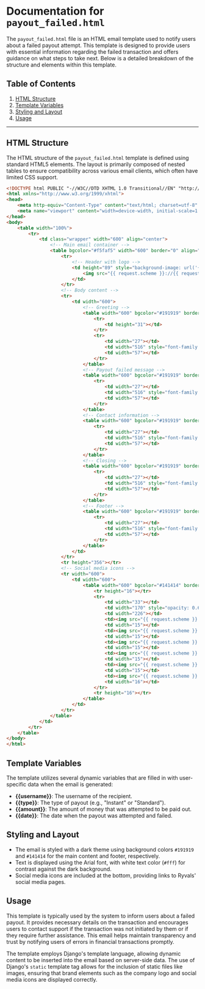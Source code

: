 # Documentation for `payout_failed.html`

The `payout_failed.html` file is an HTML email template used to notify users about a failed payout attempt. This template is designed to provide users with essential information regarding the failed transaction and offers guidance on what steps to take next. Below is a detailed breakdown of the structure and elements within this template.

## Table of Contents
1. [HTML Structure](#html-structure)
2. [Template Variables](#template-variables)
3. [Styling and Layout](#styling-and-layout)
4. [Usage](#usage)

---

## HTML Structure

The HTML structure of the `payout_failed.html` template is defined using standard HTML5 elements. The layout is primarily composed of nested tables to ensure compatibility across various email clients, which often have limited CSS support.

```html
<!DOCTYPE html PUBLIC "-//W3C//DTD XHTML 1.0 Transitional//EN" "http://www.w3.org/TR/xhtml1/DTD/xhtml1-transitional.dtd">
<html xmlns="http://www.w3.org/1999/xhtml">
<head>
    <meta http-equiv="Content-Type" content="text/html; charset=utf-8" />
    <meta name="viewport" content="width=device-width, initial-scale=1.0" />
</head>
<body>
    <table width="100%">
        <tr>
            <td class="wrapper" width="600" align="center">
                <!-- Main email container -->
                <table bgcolor="#f5faf5" width="600" border="0" align="center" cellpadding="0" cellspacing="0">
                    <tr>
                        <!-- Header with logo -->
                        <td height="89" style="background-image: url('{{ request.scheme }}://{{request.get_host}}/static/images/banner.png'); background-repeat: no-repeat; background-size: cover; background-color: #191919;">
                            <img src="{{ request.scheme }}://{{ request.get_host }}{% static 'images/ryvals.png' %}" style="display:block; margin:auto; width:150px; height:38px;" />
                        </td>
                    </tr>
                    <!-- Body content -->
                    <tr>
                        <td width="600">
                            <!-- Greeting -->
                            <table width="600" bgcolor="#191919" border="0" align="center" cellpadding="0" cellspacing="0">
                                <tr>
                                    <td height="31"></td>
                                </tr>
                                <tr>
                                    <td width="27"></td>
                                    <td width="516" style="font-family: Arial; font-size: 18px; font-weight: bold; color: #fff;">Dear {{username}},</td>
                                    <td width="57"></td>
                                </tr>
                            </table>
                            <!-- Payout failed message -->
                            <table width="600" bgcolor="#191919" border="0" align="center" cellpadding="0" cellspacing="0">
                                <tr>
                                    <td width="27"></td>
                                    <td width="516" style="font-family: Arial; font-size: 16px; color: #fff;">{{type}} payout of ${{amount}} failed on {{date}}.</td>
                                    <td width="57"></td>
                                </tr>
                            </table>
                            <!-- Contact information -->
                            <table width="600" bgcolor="#191919" border="0" align="center" cellpadding="0" cellspacing="0">
                                <tr>
                                    <td width="27"></td>
                                    <td width="516" style="font-family: Arial; font-size: 16px; color: #fff;">If this wasn't you or if you need further assistance, please contact us at <a href="mailto:support@ryvals.com" style="color:#009fc7; text-decoration:none;">support@ryvals.com</a>.</td>
                                    <td width="57"></td>
                                </tr>
                            </table>
                            <!-- Closing -->
                            <table width="600" bgcolor="#191919" border="0" align="center" cellpadding="0" cellspacing="0">
                                <tr>
                                    <td width="27"></td>
                                    <td width="516" style="font-family: Arial; font-size: 16px; color: #fff;">Thank you,</td>
                                    <td width="57"></td>
                                </tr>
                            </table>
                            <!-- Footer -->
                            <table width="600" bgcolor="#191919" border="0" align="center" cellpadding="0" cellspacing="0">
                                <tr>
                                    <td width="27"></td>
                                    <td width="516" style="font-family: Arial; font-size: 16px; color: #fff;">Ryvals</td>
                                    <td width="57"></td>
                                </tr>
                            </table>
                        </td>
                    </tr>
                    <tr height="356"></tr>
                    <!-- Social media icons -->
                    <tr width="600">
                        <td width="600">
                            <table width="600" bgcolor="#141414" border="0" align="center" cellpadding="0" cellspacing="0">
                                <tr height="16"></tr>
                                <tr>
                                    <td width="33"></td>
                                    <td width="170" style="opacity: 0.69; font-family: Arial; font-size: 10px; color: #fff;">© 2023 RYVALS. All Rights Reserved.</td>
                                    <td width="226"></td>
                                    <td><img src="{{ request.scheme }}://{{ request.get_host }}{% static 'images/template-twitter.png' %}" style="width:14px; height:11px" /></td>
                                    <td width="15"></td>
                                    <td><img src="{{ request.scheme }}://{{ request.get_host }}{% static 'images/template-facebook.png' %}" style="width:7px; height:14px" /></td>
                                    <td width="15"></td>
                                    <td><img src="{{ request.scheme }}://{{ request.get_host }}{% static 'images/template-instagram.png' %}" style="width:14px; height:14px" /></td>
                                    <td width="15"></td>
                                    <td><img src="{{ request.scheme }}://{{ request.get_host }}{% static 'images/template-youtube.png' %}" style="width:14px; height:14px" /></td>
                                    <td width="15"></td>
                                    <td><img src="{{ request.scheme }}://{{ request.get_host }}{% static 'images/template-hangouts.png' %}" style="width:14px; height:14px" /></td>
                                    <td width="15"></td>
                                    <td><img src="{{ request.scheme }}://{{ request.get_host }}{% static 'images/template-twoi.png' %}" style="width:14px; height:14px" /></td>
                                    <td width="16"></td>
                                </tr>
                                <tr height="16"></tr>
                            </table>
                        </td>
                    </tr>
                </table>
            </td>
        </tr>
    </table>
</body>
</html>
```

## Template Variables

The template utilizes several dynamic variables that are filled in with user-specific data when the email is generated:

- **{{username}}**: The username of the recipient.
- **{{type}}**: The type of payout (e.g., "Instant" or "Standard").
- **{{amount}}**: The amount of money that was attempted to be paid out.
- **{{date}}**: The date when the payout was attempted and failed.

## Styling and Layout

- The email is styled with a dark theme using background colors `#191919` and `#141414` for the main content and footer, respectively.
- Text is displayed using the Arial font, with white text color (`#fff`) for contrast against the dark background.
- Social media icons are included at the bottom, providing links to Ryvals' social media pages.

## Usage

This template is typically used by the system to inform users about a failed payout. It provides necessary details on the transaction and encourages users to contact support if the transaction was not initiated by them or if they require further assistance. This email helps maintain transparency and trust by notifying users of errors in financial transactions promptly.

The template employs Django's template language, allowing dynamic content to be inserted into the email based on server-side data. The use of Django's `static` template tag allows for the inclusion of static files like images, ensuring that brand elements such as the company logo and social media icons are displayed correctly.